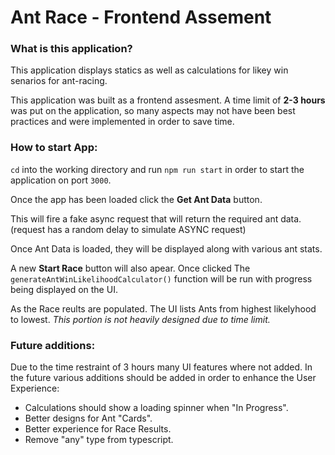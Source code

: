 # Ant Race - Frontend Assement

### What is this application?

This application displays statics as well as calculations for likey win senarios for ant-racing.

This application was built as a frontend assesment. A time limit of **2-3 hours** was put on the application, so many aspects may not have been best practices and were implemented in order to save time.

### How to start App:

`cd` into the working directory and run `npm run start` in order to start the application on port `3000`.

Once the app has been loaded click the **Get Ant Data** button.

This will fire a fake async request that will return the required ant data.
(request has a random delay to simulate ASYNC request)

Once Ant Data is loaded, they will be displayed along with various ant stats.

A new **Start Race** button will also apear. Once clicked The `generateAntWinLikelihoodCalculator()` function will be run with progress being displayed on the UI.

As the Race reults are populated. The UI lists Ants from highest likelyhood to lowest. _This portion is not heavily designed due to time limit._

### Future additions:

Due to the time restraint of 3 hours many UI features where not added. In the future various additions should be added in order to enhance the User Experience:

- Calculations should show a loading spinner when "In Progress".
- Better designs for Ant "Cards".
- Better experience for Race Results.
- Remove "any" type from typescript.

